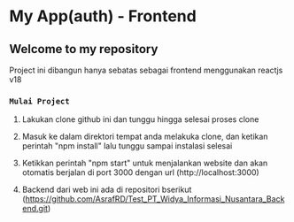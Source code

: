 #  My App(auth) - Frontend

## Welcome to my repository
Project ini dibangun hanya sebatas sebagai frontend menggunakan reactjs v18

### `Mulai Project`

1. Lakukan clone github ini dan tunggu hingga selesai proses clone

2. Masuk ke dalam direktori tempat anda melakuka clone, dan ketikan perintah "npm install" lalu tunggu sampai instalasi selesai

3. Ketikkan perintah "npm start" untuk menjalankan website dan akan otomatis berjalan di port 3000 dengan url (http://localhost:3000)

4. Backend dari web ini ada di repositori bserikut (https://github.com/AsrafRD/Test_PT_Widya_Informasi_Nusantara_Backend.git)

